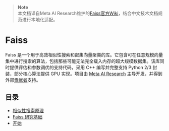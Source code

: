 > **Note**<br>
> 本文档译自Meta AI Research维护的[Faiss官方Wiki](https://github.com/facebookresearch/faiss/wiki)，结合中文技术文档规范进行本地化适配。

# Faiss

Faiss 是一个用于高效相似性搜索和密集向量聚类的库。它包含可在任意规模向量集中进行搜索的算法，包括那些可能无法完全载入内存的超大规模数据集。该库同时提供评估和参数调优的支持代码，采用 C++ 编写并完整支持 Python 2/3 封装，部分核心算法提供 GPU 实现。项目由 [Meta AI Research](https://research.facebook.com/) 主导开发，并得到外部[贡献者](https://github.com/facebookresearch/faiss/graphs/contributors)支持。

## 目录

- [相似性搜索原理](./similarity_search.md)
- [Faiss 研究基础](./research_foundations.md)
- [开始](./getting-started.md)
